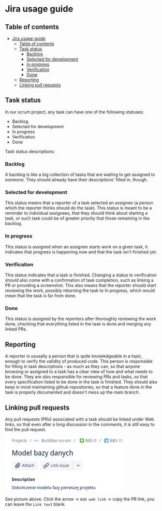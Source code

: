# Jira usage guide

## Table of contents

- [Jira usage guide](#jira-usage-guide)
  - [Table of contents](#table-of-contents)
  - [Task status](#task-status)
    - [Backlog](#backlog)
    - [Selected for development](#selected-for-development)
    - [In progress](#in-progress)
    - [Verification](#verification)
    - [Done](#done)
  - [Reporting](#reporting)
  - [Linking pull requests](#linking-pull-requests)

## Task status

In our scrum project, any task can have one of the following statuses:
- Backlog
- Selected for development
- In progress
- Verification
- Done

Task status descriptions:

### Backlog

A backlog is like a big collection of tasks that are waiting to get assigned to
someone. They should already have their descriptions' filled in, though. 

### Selected for development

This status means that a reporter of a task selected an assignee (a person which
the reporter thinks should do the task). This status is meant to be a reminder
to individual assignees, that they should think about starting a task, or such
task could be of greater priority that those remaining in the backlog.

### In progress

This status is assigned when an assignee starts work on a given task, it
indicates that progress is happening now and that the task isn't finished yet.

### Verification

This status indicates that a task is finished. Changing a status to verification
should also come with a confirmation of task completion, such as linking a PR or
providing a screenshot. This also means that the reporter should start reviewing
the work, possibly returning the task to In progress, which would mean that the
task is far from done.

### Done

This status is assigned by the reporters after thoroughly reviewing the work
done, checking that everything listed in the task is done and merging any linked
PRs.

## Reporting

A reporter is ususally a person that is quite knowledgeable in a topic, enough
to verify the validity of produced code. This person is responsible for filling
in task descriptions - as much as they can, so that anyone browsing or assigned
to a task has a clear view of how and what needs to be done. They are also
responsible for reviewing PRs and tasks, so that every specification listed to
be done in the task is finished. They should also keep in mind maintaining
github repositories, so that a feature done in the task is properly documented
and doesn't mess up the main branch.

## Linking pull requests

Any pull requests (PRs) associated with a task should be linked under Web links,
so that even after a long discussion in the comments, it is still easy to find
the pull request.

![linking-prs](./img/jira-linking-prs.png)

See picture above. Click the arrow -> `Add web link` -> copy the PR link, you
can leave the `Link text` blank.
